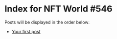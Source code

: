 # Index for NFT World #546
Posts will be displayed in the order below:

- [Your first post](./001-first.md)

